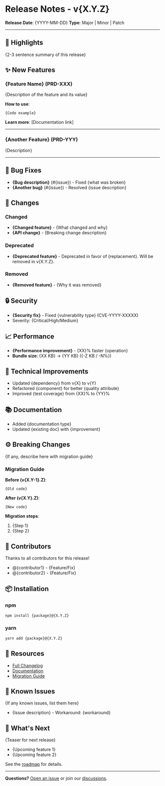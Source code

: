# Release Notes - v{X.Y.Z}

**Release Date**: {YYYY-MM-DD}
**Type**: Major | Minor | Patch

---

## 🎉 Highlights

{2-3 sentence summary of this release}

## ✨ New Features

### {Feature Name} (PRD-XXX)

{Description of the feature and its value}

**How to use**:
```{language}
{Code example}
```

**Learn more**: [Documentation link]

---

### {Another Feature} (PRD-YYY)

{Description}

---

## 🐛 Bug Fixes

- **{Bug description}** (#{issue}) - Fixed {what was broken}
- **{Another bug}** (#{issue}) - Resolved {issue description}

## 🔄 Changes

### Changed
- **{Changed feature}** - {What changed and why}
- **{API change}** - {Breaking change description}

### Deprecated
- **{Deprecated feature}** - Deprecated in favor of {replacement}. Will be removed in v{X.Y.Z}.

### Removed
- **{Removed feature}** - {Why it was removed}

## 🔒 Security

- **{Security fix}** - Fixed {vulnerability type} (CVE-YYYY-XXXXX)
- Severity: {Critical/High/Medium}

## 📈 Performance

- **{Performance improvement}** - {XX}% faster {operation}
- **Bundle size**: {XX KB} → {YY KB} ({-Z KB / -N%})

## 🔧 Technical Improvements

- Updated {dependency} from v{X} to v{Y}
- Refactored {component} for better {quality attribute}
- Improved {test coverage} from {XX}% to {YY}%

## 📚 Documentation

- Added {documentation type}
- Updated {existing doc} with {improvement}

## ⚙️ Breaking Changes

{If any, describe here with migration guide}

### Migration Guide

**Before (v{X.Y-1}.Z)**:
```{language}
{Old code}
```

**After (v{X.Y}.Z)**:
```{language}
{New code}
```

**Migration steps**:
1. {Step 1}
2. {Step 2}

## 🙏 Contributors

Thanks to all contributors for this release!

- @{contributor1} - {Feature/Fix}
- @{contributor2} - {Feature/Fix}

## 📦 Installation

### npm
```bash
npm install {package}@{X.Y.Z}
```

### yarn
```bash
yarn add {package}@{X.Y.Z}
```

## 🔗 Resources

- [Full Changelog](https://github.com/{org}/{repo}/compare/v{X.Y-1}.Z...v{X.Y}.Z)
- [Documentation](https://docs.example.com)
- [Migration Guide](https://docs.example.com/migration/v{X.Y})

## 🐛 Known Issues

{If any known issues, list them here}

- {Issue description} - Workaround: {workaround}

## 📅 What's Next

{Teaser for next release}

- {Upcoming feature 1}
- {Upcoming feature 2}

See the [roadmap](https://github.com/{org}/{repo}/projects/1) for details.

---

**Questions?** [Open an issue](https://github.com/{org}/{repo}/issues/new) or join our [discussions](https://github.com/{org}/{repo}/discussions).
